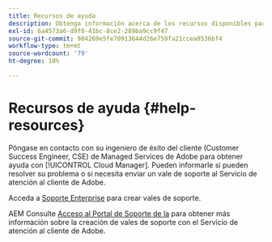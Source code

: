 ```yaml
---
title: Recursos de ayuda
description: Obtenga información acerca de los recursos disponibles para ayudarle a utilizar Cloud Manager.
exl-id: 6a4573a6-d9f0-41bc-8ce2-289ba9cc9f47
source-git-commit: 984269e5fe70913644d26e759fa21ccea0536bf4
workflow-type: tm+mt
source-wordcount: '79'
ht-degree: 18%

---
```



# Recursos de ayuda {#help-resources}

Póngase en contacto con su ingeniero de éxito del cliente (Customer Success Engineer, CSE) de Managed Services de Adobe para obtener ayuda con [!UICONTROL Cloud Manager]. Pueden informarle si pueden resolver su problema o si necesita enviar un vale de soporte al Servicio de atención al cliente de Adobe.

Acceda a [Soporte Enterprise](https://experienceleague.adobe.com/?support-tab=home&amp;lang=es#support) para crear vales de soporte.

AEM Consulte [Acceso al Portal de Soporte de la](https://helpx.adobe.com/es/enterprise/using/support-and-expert-services.html) para obtener más información sobre la creación de vales de soporte con el Servicio de atención al cliente de Adobe.

